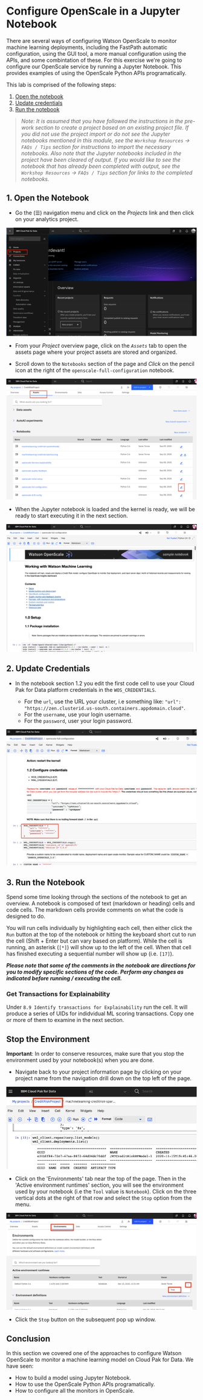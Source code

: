 # Configure OpenScale in a Jupyter Notebook

There are several ways of configuring Watson OpenScale to monitor machine learning deployments, including the FastPath automatic configuration, using the GUI tool, a more manual configuration using the APIs, and some combintation of these. For this exercise we're going to configure our OpenScale service by running a Jupyter Notebook. This provides examples of using the OpenScale Python APIs programatically.

This lab is comprised of the following steps:

1. [Open the notebook](#1-open-the-notebook)
2. [Update credentials](#2-update-credentials)
3. [Run the notebook](#3-run-the-notebook)

> *Note: It is assumed that you have followed the instructions in the pre-work section to create a project based on an existing project file. If you did not use the project import or do not see the Jupyter notebooks mentioned in this module, see the `Workshop Resources` -> `FAQs / Tips` section for instructions to import the necessary notebooks. Also note that the Jupyter notebooks included in the project have been cleared of output. If you would like to see the notebook that has already been completed with output, see the `Workshop Resources` -> `FAQs / Tips` section for links to the completed notebooks.*

## 1. Open the Notebook

* Go the (☰) navigation menu and click on the *Projects* link and then click on your analytics project.

![(☰) Menu -> Projects](../images/navigation/menu-projects.png)

* From your *Project* overview page, click on the *`Assets`* tab to open the assets page where your project assets are stored and organized.

* Scroll down to the `Notebooks` section of the page and *Click* on the pencil icon at the right of the `openscale-full-configuration` notebook.

![Notebook Open](../images/openscale/openscale-fullconfignotebook-open.png)

* When the Jupyter notebook is loaded and the kernel is ready, we will be ready to start executing it in the next section.

![Notebook loaded](../images/openscale/openscale-fullconfignotebook-loaded.png)

## 2. Update Credentials

* In the notebook section 1.2 you edit the first code cell to use your Cloud Pak for Data platform credentials in the `WOS_CREDENTIALS`.

  * For the `url`, use the URL your cluster, i.e something like: `"url": "https://zen.clusterid.us-south.containers.appdomain.cloud"`.
  * For the `username`, use your login username.
  * For the `password`, user your login password.

![Edite notebook credentials](../images/openscale/openscale-fullconfignotebook-creds.png)

## 3. Run the Notebook

Spend some time looking through the sections of the notebook to get an overview. A notebook is composed of text (markdown or heading) cells and code cells. The markdown cells provide comments on what the code is designed to do.

You will run cells individually by highlighting each cell, then either click the `Run` button at the top of the notebook or hitting the keyboard short cut to run the cell (Shift + Enter but can vary based on platform). While the cell is running, an asterisk (`[*]`) will show up to the left of the cell. When that cell has finished executing a sequential number will show up (i.e. `[17]`).

_**Please note that some of the comments in the notebook are directions for you to modify specific sections of the code. Perform any changes as indicated before running / executing the cell.**_

### Get Transactions for Explainability

Under `8.9 Identify transactions for Explainability` run the cell. It will produce a series of UIDs for indidvidual ML scoring transactions. Copy one or more of them to examine in the next section.

## Stop the Environment

**Important**: In order to conserve resources, make sure that you stop the environment used by your notebook(s) when you are done.

* Navigate back to your project information page by clicking on your project name from the navigation drill down on the top left of the page.

![Back to project](../images/ml/navigate-to-project.png)

* Click on the 'Environments' tab near the top of the page. Then in the 'Active environment runtimes' section, you will see the environment used by your notebook (i.e the `Tool` value is `Notebook`). Click on the three vertical dots at the right of that row and select the `Stop` option from the menu.

![Stop environment](../images/ml/stop-notebook-environment.png)

* Click the `Stop` button on the subsequent pop up window.

## Conclusion

In this section we covered one of the approaches to configure Watson OpenScale to monitor a machine learning model on Cloud Pak for Data. We have seen:

* How to build a model using Jupyter Notebook.
* How to use the OpenScale Python APIs programatically.
* How to configure all the monitors in OpenScale.

